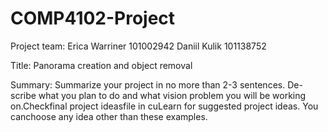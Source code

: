 # COMP4102-Project
Project team:
Erica Warriner 101002942
Daniil Kulik 101138752



Title:  Panorama creation and object removal


Summary:  Summarize  your  project  in  no  more  than  2-3  sentences.   De-scribe what you plan to do and what vision problem you will be working on.Checkfinal  project  ideasfile in cuLearn for suggested project ideas.  You canchoose any idea other than these examples.
